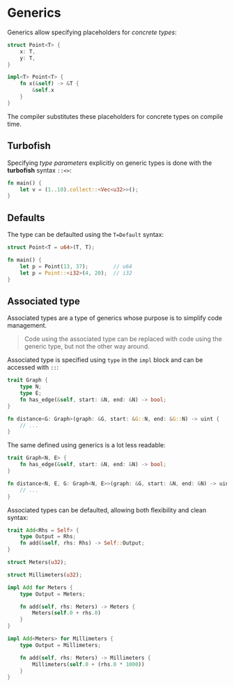 # Generics

Generics allow specifying placeholders for _concrete types_:

```rust
struct Point<T> {
    x: T,
    y: T,
}

impl<T> Point<T> {
    fn x(&self) -> &T {
        &self.x
    }
}
```

The compiler substitutes these placeholders for concrete types on compile time.

## Turbofish

Specifying _type parameters_ explicitly on generic types is done with the
**turbofish** syntax `::<>`:

```rust
fn main() {
    let v = (1..10).collect::<Vec<u32>>();
}
```

## Defaults

The type can be defaulted using the `T=Default` syntax:

```rust
struct Point<T = u64>(T, T);

fn main() {
    let p = Point(13, 37);        // u64
    let p = Point::<i32>(4, 20);  // i32
}
```

## Associated type

Associated types are a type of generics whose purpose is to simplify code
management.

> Code using the associated type can be replaced with code using the
> generic type, but not the other way around.

Associated type is specified using `type` in the `impl` block and can be
accessed with `::`:

```rust
trait Graph {
    type N;
    type E;
    fn has_edge(&self, start: &N, end: &N) -> bool;
}

fn distance<G: Graph>(graph: &G, start: &G::N, end: &G::N) -> uint {
    // ...
}
```

The same defined using generics is a lot less readable:

```rust
trait Graph<N, E> {
    fn has_edge(&self, start: &N, end: &N) -> bool;
}

fn distance<N, E, G: Graph<N, E>>(graph: &G, start: &N, end: &N) -> uint {
    // ...
}
```

Associated types can be defaulted, allowing both flexibility and clean syntax:

```rust
trait Add<Rhs = Self> {
    type Output = Rhs;
    fn add(&self, rhs: Rhs) -> Self::Output;
}

struct Meters(u32);

struct Millimeters(u32);

impl Add for Meters {
    type Output = Meters;

    fn add(self, rhs: Meters) -> Meters {
        Meters(self.0 + rhs.0)
    }
}

impl Add<Meters> for Millimeters {
    type Output = Millimeters;

    fn add(self, rhs: Meters) -> Millimeters {
        Millimeters(self.0 + (rhs.0 * 1000))
    }
}
```

